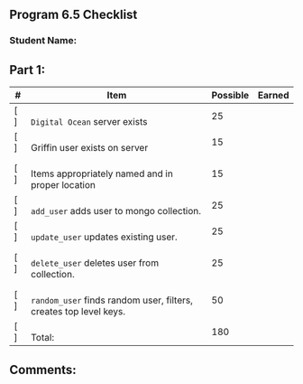  ## Program 6.5 Checklist

### Student Name: 

## Part 1:

| #   | Item                                                                   | Possible | Earned |
|-----|------------------------------------------------------------------------|----------|--------|
| [ ] | <br>`Digital Ocean` server exists                                      | 25       |        |
| [ ] | <br> Griffin user exists on server                                     | 15       |        |
| [ ] | <br> Items appropriately named and in proper location                  | 15       |        |
| [ ] | <br> `add_user` adds user to mongo collection.                         | 25       |        |
| [ ] | <br> `update_user` updates existing user.                              | 25       |        |
| [ ] | <br> `delete_user` deletes user from collection.                       | 25       |        |
| [ ] | <br> `random_user` finds random user, filters, creates top level keys. | 50       |        |
| [ ] | <br>Total:                                                             | 180      |        |

## Comments:



